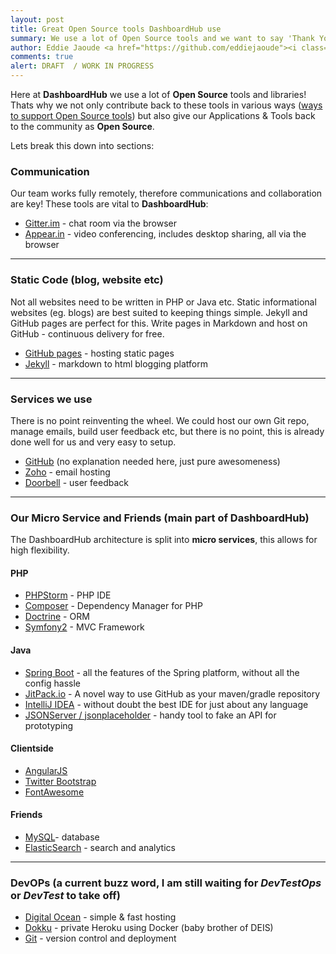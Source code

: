 ```yaml
---
layout: post
title: Great Open Source tools DashboardHub use
summary: We use a lot of Open Source tools and we want to say 'Thank You'
author: Eddie Jaoude <a href="https://github.com/eddiejaoude"><i class="fa fa-github-square"></i></a> <a href="https://twitter.com/eddiejaoude"><i class="fa fa-twitter-square"></i></a>, Simon Casey <a href="https://github.com/simoncasey"><i class="fa fa-github-square"></i></a> <a href="https://twitter.com/simoncasey1982"><i class="fa fa-twitter-square"></i></a>
comments: true
alert: DRAFT  / WORK IN PROGRESS
---
```


Here at **DashboardHub** we use a lot of **Open Source** tools and libraries! Thats why we not only contribute back to these tools in various ways ([ways to support Open Source tools](/2015/06/08/supporting-open-source-projects/)) but also give our Applications & Tools back to the community as **Open Source**.

Lets break this down into sections:

### Communication

Our team works fully remotely, therefore communications and collaboration are key! These tools are vital to **DashboardHub**:

* [Gitter.im](gitter.im) - chat room via the browser
* [Appear.in](appear.in) - video conferencing, includes desktop sharing, all via the browser

---

### Static Code (blog, website etc)

Not all websites need to be written in PHP or Java etc. Static informational websites (eg. blogs) are best suited to keeping things simple. Jekyll and GitHub pages are perfect for this. Write pages in Markdown and host on GitHub - continuous delivery for free.

* [GitHub pages](https://pages.github.com) - hosting static pages
* [Jekyll](http://jekyllrb.com) - markdown to html blogging platform

---

### Services we use

There is no point reinventing the wheel. We could host our own Git repo, manage emails, build user feedback etc, but there is no point, this is already done well for us and very easy to setup.

* [GitHub](https://github.com) (no explanation needed here, just pure awesomeness)
* [Zoho](https://www.zoho.com) - email hosting
* [Doorbell](https://doorbell.io/home) - user feedback

---

### Our Micro Service and Friends (main part of DashboardHub)

The DashboardHub architecture is split into **micro services**, this allows for high flexibility.

#### PHP

* [PHPStorm](https://doorbell.io/home) - PHP IDE
* [Composer](https://getcomposer.org) - Dependency Manager for PHP
* [Doctrine](http://www.doctrine-project.org) - ORM
* [Symfony2](http://symfony.com) - MVC Framework

#### Java

* [Spring Boot](http://projects.spring.io/spring-boot/) - all the features of the Spring platform, without all the config hassle
* [JitPack.io](https://jitpack.io/) - A novel way to use GitHub as your maven/gradle repository
* [IntelliJ IDEA](https://www.jetbrains.com/idea/) - without doubt the best IDE for just about any language
* [JSONServer / jsonplaceholder](https://github.com/typicode/json-server) - handy tool to fake an API for prototyping

#### Clientside

* [AngularJS](https://angularjs.org)
* [Twitter Bootstrap](http://getbootstrap.com)
* [FontAwesome](http://fontawesome.io/)

#### Friends

* [MySQL](http://www.mysql.com)- database
* [ElasticSearch](https://www.elastic.co) - search and analytics

---

### DevOPs (a current buzz word, I am still waiting for *DevTestOps* or *DevTest* to take off)

* [Digital Ocean](https://www.digitalocean.com) - simple & fast hosting
* [Dokku](http://progrium.viewdocs.io/dokku/) - private Heroku using Docker (baby brother of DEIS)
* [Git](https://git-scm.com) - version control and deployment
